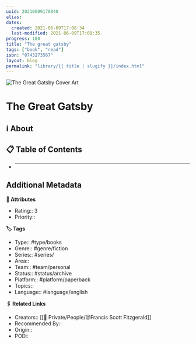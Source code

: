 ```yaml
---
uuid: 20210609170840
alias:
dates:
  created: 2021-06-09T17:08:34
  last-modified: 2021-06-09T17:08:35
progress: 100
title: "The great gatsby"
tags: ["book", "read"]
isbn: "0743273567"
layout: blog
permalink: "library/{{ title | slugify }}/index.html"
---
```


![The Great Gatsby Cover Art](https://i.gr-assets.com/images/S/compressed.photo.goodreads.com/books/1490528560l/4671._SY475_.jpg)

# The Great Gatsby

## ℹ️ About

## 📋 Table of Contents

- ***

## Additional Metadata

**🧰 Attributes**

- Rating:: 3
- Priority::

**🏷 Tags**

- Type:: #type/books
- Genre:: #genre/fiction
- Series:: #series/
- Area::
- Team:: #team/personal
- Status:: #status/archive
- Platform:: #platform/paperback
- Topics::
- Language:: #language/english

**🖇️ Related Links**

- Creators:: [[🧔 Private/People/@Francis Scott Fitzgerald]]
- Recommended By::
- Origin::
- POD::

